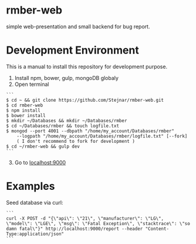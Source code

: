 # rmber-web

  simple web-presentation and small backend for bug report.

# Development Environment

  This is a manual to install this repository for development purpose.

  1. Install npm, bower, gulp, mongoDB globaly
  2. Open terminal

    ```
    $ cd ~ && git clone https://github.com/Stejnar/rmber-web.git
    $ cd rmber-web
    $ npm install
    $ bower install
    $ mkdir ~/Databases && mkdir ~/Databases/rmber
    $ cd ~/Databases/rmber && touch logfile.txt
    $ mongod --port 4001 --dbpath "/home/my_account/Databases/rmber"
        --logpath "/home/my_account/Databases/rmber/logfile.txt" [--fork]
        ( I don't recommend to fork for development )
    $ cd ~/rmber-web && gulp dev
    ```

  3. Go to [localhost:9000](http://localhost:9000/)

# Examples

 Seed database via curl:

    ```
    curl -X POST -d "{\"api\": \"21\", \"manufacturer\": \"LG\", \"model\": \"LGE\", \"msg\": \"Fatal Exception\", \"stacktrace\": \"so damn fatal\"}" http://localhost:9000/report --header "Content-Type:application/json"
    ```

